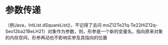 
# 参数传递

（例Java，IntList.dSquareList()，不记得了去问 moZ12Te21q-Te22HiZ12q-Seo12ba21BeLH21）对象作为参数，则，形参是一个新的变量名，指向原来对象的内存空间，形参再动也不影响实参及其指向的位置